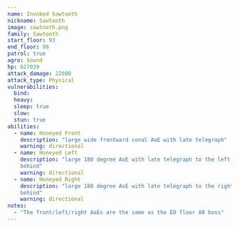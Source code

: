 ```yaml
---
name: Invoked Sawtooth
nickname: Sawtooth
image: sawtooth.png
family: Sawtooth
start_floor: 93
end_floor: 98
patrol: true
agro: Sound
hp: 627039
attack_damage: 22000
attack_type: Physical
vulnerabilities:
  bind: 
  heavy: 
  sleep: true
  slow: 
  stun: true
abilities:
  - name: Honeyed Front
    description: "large wide frontward conal AoE with late telegraph"
    warning: directional
  - name: Honeyed Left
    description: "large 180 degree AoE with late telegraph to the left and
    behind"
    warning: directional
  - name: Honeyed Right
    description: "large 180 degree AoE with late telegraph to the right and
    behind"
    warning: directional
notes:
  - "The front/left/right AoEs are the same as the EO floor 80 boss"
---
```

